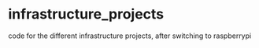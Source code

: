 # infrastructure_projects
code for the different infrastructure projects, after switching to raspberrypi
